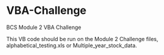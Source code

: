 # VBA-Challenge
BCS Module 2 VBA Challenge

This VB code should be run on the Module 2 Challenge files, alphabetical_testing.xls or Multiple_year_stock_data.
